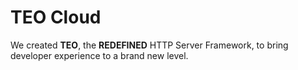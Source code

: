 TEO Cloud
===

We created **TEO**, the **REDEFINED** HTTP Server Framework, to bring developer experience to a brand new level.

